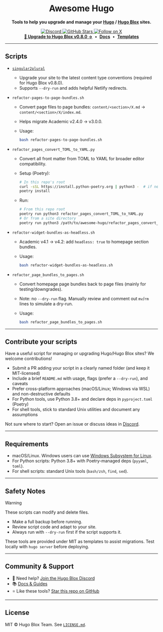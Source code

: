 <!-- markdownlint-disable MD033 -->
<h1 align="center">Awesome Hugo</h1>

<p align="center"><strong>Tools to help you upgrade and manage your <a href="https://gohugo.io/">Hugo</a> / <a href="https://hugoblox.com/?utm_source=github&utm_medium=awesome-hugo">Hugo Blox</a> sites.</strong></p>
<!-- markdownlint-enable MD033 -->

<!-- markdownlint-disable MD033 -->
<p align="center">
  <a href="https://discord.gg/z8wNYzb">
    <img src="https://img.shields.io/discord/722225264733716590?label=Join%20Discord&style=social" alt="Discord">
  </a>
  <a href="https://github.com/HugoBlox/awesome-hugo">
    <img src="https://img.shields.io/github/stars/HugoBlox/awesome-hugo?label=Star%20this%20repo&style=social" alt="GitHub Stars">
  </a>
  <a href="https://x.com/BuildLore">
    <img src="https://img.shields.io/twitter/follow/BuildLore?label=Follow&style=social" alt="Follow on X">
  </a>
  <br/>
  <a href="./singular2plural/README.md"><b>🚀 Upgrade to Hugo Blox v0.8.0 →</b></a>
  &nbsp;•&nbsp;
  <a href="https://docs.hugoblox.com/?utm_source=github&utm_medium=awesome-hugo"><b>Docs</b></a>
  &nbsp;•&nbsp;
  <a href="https://hugoblox.com/templates?utm_source=github&utm_medium=awesome-hugo"><b>Templates</b></a>
</p>
<!-- markdownlint-enable MD033 -->

---

## Scripts

- [`singular2plural`](./singular2plural/README.md)
  - Upgrade your site to the latest content type conventions (required for Hugo Blox v0.8.0).
  - Supports `--dry-run` and adds helpful Netlify redirects.

- `refactor-pages-to-page-bundles.sh`
  - Convert page files to page bundles: `content/<section>/X.md` → `content/<section>/X/index.md`.
  - Helps migrate Academic v2.4.0 → v3.0.0.
  - Usage:

    ```bash
    bash refactor-pages-to-page-bundles.sh
    ```

- `refactor_pages_convert_TOML_to_YAML.py`
  - Convert all front matter from TOML to YAML for broader editor compatibility.
  - Setup (Poetry):

    ```bash
    # In this repo's root
    curl -sSL https://install.python-poetry.org | python3 -  # if needed
    poetry install
    ```

  - Run:

    ```bash
    # From this repo root
    poetry run python3 refactor_pages_convert_TOML_to_YAML.py
    # Or from a site directory
    poetry run python3 /path/to/awesome-hugo/refactor_pages_convert_TOML_to_YAML.py
    ```

- `refactor-widget-bundles-as-headless.sh`
  - Academic v4.1 → v4.2: add `headless: true` to homepage section bundles.
  - Usage:

    ```bash
    bash refactor-widget-bundles-as-headless.sh
    ```

- `refactor_page_bundles_to_pages.sh`
  - Convert homepage page bundles back to page files (mainly for testing/downgrades).
  - Note: no `--dry-run` flag. Manually review and comment out `mv`/`rm` lines to simulate a dry-run.
  - Usage:

    ```bash
    bash refactor_page_bundles_to_pages.sh
    ```

---

## Contribute your scripts

Have a useful script for managing or upgrading Hugo/Hugo Blox sites? We welcome contributions!

- Submit a PR adding your script in a clearly named folder (and keep it MIT-licensed)
- Include a brief `README.md` with usage, flags (prefer a `--dry-run`), and caveats
- Prefer cross-platform approaches (macOS/Linux; Windows via WSL) and non-destructive defaults
- For Python tools, use Python 3.8+ and declare deps in `pyproject.toml` (Poetry)
- For shell tools, stick to standard Unix utilities and document any assumptions

Not sure where to start? Open an issue or discuss ideas in [Discord](https://discord.gg/z8wNYzb).

---

## Requirements

- macOS/Linux. Windows users can use [Windows Subsystem for Linux](https://learn.microsoft.com/windows/wsl/).
- For Python scripts: Python 3.8+ with Poetry-managed deps (`pyyaml`, `toml`).
- For shell scripts: standard Unix tools (`bash/zsh`, `find`, `sed`).

---

## Safety Notes

> [!WARNING]
> These scripts can modify and delete files.
>
> - Make a full backup before running.
> - Review script code and adapt to your site.
> - Always run with `--dry-run` first if the script supports it.

These tools are provided under MIT as templates to assist migrations. Test locally with `hugo server` before deploying.

---

## Community & Support

- 💬 Need help? [Join the Hugo Blox Discord](https://discord.gg/z8wNYzb)
- 📚 [Docs & Guides](https://docs.hugoblox.com/?utm_source=github&utm_medium=awesome-hugo)
- ⭐ Like these tools? [Star this repo on GitHub](https://github.com/HugoBlox/awesome-hugo)

---

## License

MIT © Hugo Blox Team. See [`LICENSE.md`](./LICENSE.md).
